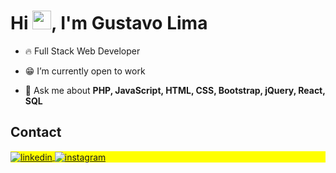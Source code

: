
<h1 align="left">Hi <img src="https://raw.githubusercontent.com/kaueMarques/kaueMarques/master/hi.gif" height="30px">, I'm Gustavo Lima</h1>

- 🔥 Full Stack Web Developer 

- 😁 I’m currently open to work

- 💬 Ask me about **PHP, JavaScript, HTML, CSS, Bootstrap, jQuery, React, SQL**


## Contact

<p align="left" style="background:yellow">


<a href="https://www.linkedin.com/in/coimbragustavo/" target="_blank">
  <img align="center" src="https://img.shields.io/badge/-coimbragustavo-05122A?style=flat&logo=linkedin" alt="linkedin"/>
</a>
<a href="https://www.instagram.com/gsttvlima/" target="_blank">
 <img align="center" src="https://img.shields.io/badge/-gsttvlima-05122A?style=flat&logo=instagram" alt="instagram"/>
</a>

</p>


